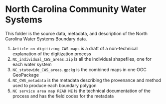 # North Carolina Community Water Systems

This folder is the source data, metadata, and description of the North Carolina Water Systems Boundary data.

1. ```Article on digitizing CWS maps``` is a draft of a non-technical explanation of the digitization process
2. ```NC_individual_CWS_areas.zip``` is all the individual shapefiles, one for each water system
3. ```NC_statewide_CWS_areas.gpckg```  is the combined maps in one OGC GeoPackage
4. ```NC_CWS_metadata```  is the metadata describing the provenance and method used to produce each boundary polygon
5. ```NC service area map READ ME``` is the technical documentation of the process and has the field codes for the metadata 

